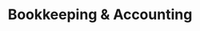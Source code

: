 ---
icon: "imgs/accounting.svg"
title: "Bookkeeping & Accounting"
image: "imgs/procurement.jpg"
excerpt: "Lorem ipsum dolor sit amet constur adipisicing elit sed do eiusmtempor incid."
progress: "70"
---